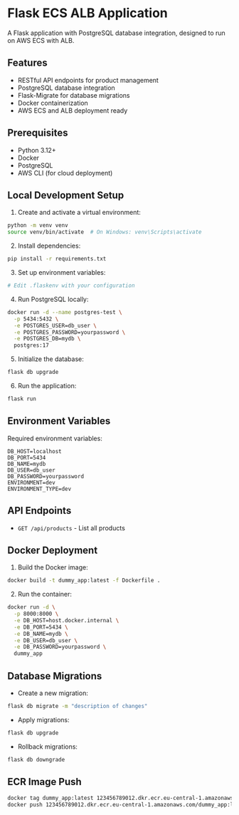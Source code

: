 # Flask ECS ALB Application

A Flask application with PostgreSQL database integration, designed to run on AWS ECS with ALB.

## Features

- RESTful API endpoints for product management
- PostgreSQL database integration
- Flask-Migrate for database migrations
- Docker containerization
- AWS ECS and ALB deployment ready

## Prerequisites

- Python 3.12+
- Docker
- PostgreSQL
- AWS CLI (for cloud deployment)

## Local Development Setup

1. Create and activate a virtual environment:

```bash
python -m venv venv
source venv/bin/activate  # On Windows: venv\Scripts\activate
```

2. Install dependencies:

```bash
pip install -r requirements.txt
```

3. Set up environment variables:

```bash
# Edit .flaskenv with your configuration
```

4. Run PostgreSQL locally:

```bash
docker run -d --name postgres-test \
  -p 5434:5432 \
  -e POSTGRES_USER=db_user \
  -e POSTGRES_PASSWORD=yourpassword \
  -e POSTGRES_DB=mydb \
  postgres:17
```

5. Initialize the database:

```bash
flask db upgrade
```

6. Run the application:

```bash
flask run
```

## Environment Variables

Required environment variables:

```
DB_HOST=localhost
DB_PORT=5434
DB_NAME=mydb
DB_USER=db_user
DB_PASSWORD=yourpassword
ENVIRONMENT=dev
ENVIRONMENT_TYPE=dev
```

## API Endpoints

- `GET /api/products` - List all products

## Docker Deployment

1. Build the Docker image:

```bash
docker build -t dummy_app:latest -f Dockerfile .
```

2. Run the container:

```bash
docker run -d \
  -p 8000:8000 \
  -e DB_HOST=host.docker.internal \
  -e DB_PORT=5434 \
  -e DB_NAME=mydb \
  -e DB_USER=db_user \
  -e DB_PASSWORD=yourpassword \
  dummy_app
```

## Database Migrations

- Create a new migration:

```bash
flask db migrate -m "description of changes"
```

- Apply migrations:

```bash
flask db upgrade
```

- Rollback migrations:

```bash
flask db downgrade
```

## ECR Image Push

```bash
docker tag dummy_app:latest 123456789012.dkr.ecr.eu-central-1.amazonaws.com/dummy_app:latest
docker push 123456789012.dkr.ecr.eu-central-1.amazonaws.com/dummy_app:latest
```
